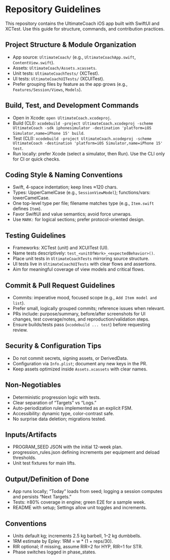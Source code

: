 # Repository Guidelines

This repository contains the UltimateCoach iOS app built with SwiftUI and XCTest.
Use this guide for structure, commands, and contribution practices.

## Project Structure & Module Organization
- App source: `UltimateCoach/` (e.g., `UltimateCoachApp.swift`, `ContentView.swift`).
- Assets: `UltimateCoach/Assets.xcassets`.
- Unit tests: `UltimateCoachTests/` (XCTest).
- UI tests: `UltimateCoachUITests/` (XCUITest).
- Prefer grouping files by feature as the app grows (e.g., `Features/Session/Views`, `Models`).

## Build, Test, and Development Commands
- Open in Xcode: `open UltimateCoach.xcodeproj`.
- Build (CLI): `xcodebuild -project UltimateCoach.xcodeproj -scheme UltimateCoach -sdk iphonesimulator -destination 'platform=iOS Simulator,name=iPhone 15' build`.
- Test (CLI): `xcodebuild -project UltimateCoach.xcodeproj -scheme UltimateCoach -destination 'platform=iOS Simulator,name=iPhone 15' test`.
- Run locally: prefer Xcode (select a simulator, then Run). Use the CLI only for CI or quick checks.

## Coding Style & Naming Conventions
- Swift, 4-space indentation; keep lines ≈120 chars.
- Types: UpperCamelCase (e.g., `SessionViewModel`); functions/vars: lowerCamelCase.
- One top-level type per file; filename matches type (e.g., `Item.swift` defines `Item`).
- Favor SwiftUI and value semantics; avoid force unwraps.
- Use `MARK:` for logical sections; prefer protocol-oriented design.

## Testing Guidelines
- Frameworks: XCTest (unit) and XCUITest (UI).
- Name tests descriptively: `test_<unitOfWork>_<expectedBehavior>()`.
- Place unit tests in `UltimateCoachTests` mirroring source structure.
- UI tests live in `UltimateCoachUITests` with clear flows and assertions.
- Aim for meaningful coverage of view models and critical flows.

## Commit & Pull Request Guidelines
- Commits: imperative mood, focused scope (e.g., `Add Item model and list`).
- Prefer small, logically grouped commits; reference issues when relevant.
- PRs include: purpose/summary, before/after screenshots for UI changes, test coverage/notes, and reproduction/validation steps.
- Ensure builds/tests pass (`xcodebuild ... test`) before requesting review.

## Security & Configuration Tips
- Do not commit secrets, signing assets, or DerivedData.
- Configuration via `Info.plist`; document any new keys in the PR.
- Keep assets optimized inside `Assets.xcassets` with clear names.



## Non-Negotiables
- Deterministic progression logic with tests.
- Clear separation of “Targets” vs “Logs.”
- Auto-periodization rules implemented as an explicit FSM.
- Accessibility: dynamic type, color-contrast safe.
- No surprise data deletion; migrations tested.

## Inputs/Artifacts
- PROGRAM_SEED JSON with the initial 12-week plan.
- progression_rules.json defining increments per equipment and deload thresholds.
- Unit test fixtures for main lifts.

## Output/Definition of Done
- App runs locally; “Today” loads from seed; logging a session computes and persists “Next Targets.”
- Tests: ≥80% coverage in engine; green E2E for a sample week.
- README with setup; Settings allow unit toggles and increments.

## Conventions
- Units default kg; increments 2.5 kg barbell, 1–2 kg dumbbells.
- 1RM estimate by Epley: 1RM = w * (1 + reps/30).
- RIR optional; if missing, assume RIR=2 for HYP, RIR=1 for STR.
- Phase switches logged in phase_states.
